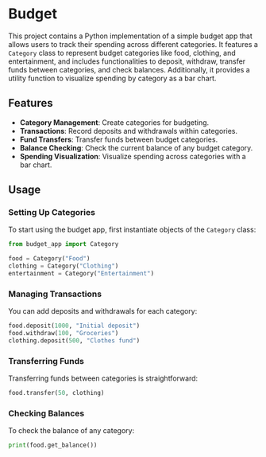 # Budget

This project contains a Python implementation of a simple budget app that allows users to track their spending across different categories. It features a `Category` class to represent budget categories like food, clothing, and entertainment, and includes functionalities to deposit, withdraw, transfer funds between categories, and check balances. Additionally, it provides a utility function to visualize spending by category as a bar chart.

## Features

- **Category Management**: Create categories for budgeting.
- **Transactions**: Record deposits and withdrawals within categories.
- **Fund Transfers**: Transfer funds between budget categories.
- **Balance Checking**: Check the current balance of any budget category.
- **Spending Visualization**: Visualize spending across categories with a bar chart.

## Usage

### Setting Up Categories

To start using the budget app, first instantiate objects of the `Category` class:

```python
from budget_app import Category

food = Category("Food")
clothing = Category("Clothing")
entertainment = Category("Entertainment")
```

### Managing Transactions

You can add deposits and withdrawals for each category:

```python
food.deposit(1000, "Initial deposit")
food.withdraw(100, "Groceries")
clothing.deposit(500, "Clothes fund")
```

### Transferring Funds

Transferring funds between categories is straightforward:

```python
food.transfer(50, clothing)
```

### Checking Balances

To check the balance of any category:

```python
print(food.get_balance())
```
